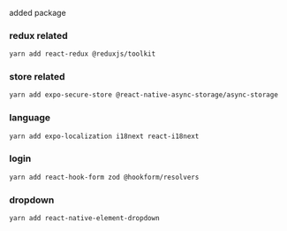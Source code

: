 added package

### redux related
```bash
yarn add react-redux @reduxjs/toolkit
```

### store related
```bash
yarn add expo-secure-store @react-native-async-storage/async-storage
```

### language
```bash
yarn add expo-localization i18next react-i18next
```

### login
```bash
yarn add react-hook-form zod @hookform/resolvers
```

### dropdown
```bash
yarn add react-native-element-dropdown
```



